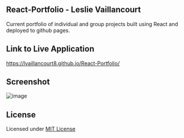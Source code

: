 ## React-Portfolio - Leslie Vaillancourt
Current portfolio of individual and group projects built using React and deployed to github pages.

## Link to Live Application
https://lvaillancourt8.github.io/React-Portfolio/


## Screenshot
![image](https://user-images.githubusercontent.com/55712456/141536862-8dead9fe-e0a3-49e4-8aa3-a6998ec840ea.png)


## License
Licensed under [MIT License](LICENSE)
